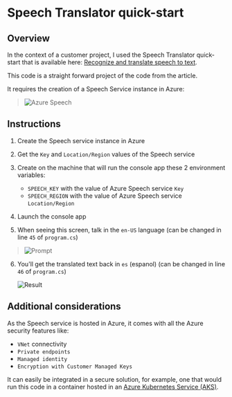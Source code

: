 # Speech Translator quick-start

## Overview

In the context of a customer project, I used the Speech Translator quick-start that is available here: [Recognize and translate speech to text](https://learn.microsoft.com/en-us/azure/ai-services/speech-service/get-started-speech-translation).

This code is a straight forward project of the code from the article.

It requires the creation of a Speech Service instance in Azure:

> ![Azure Speech](https://github.com/embergershared/share-as-you-go/blob/main/ai/anouncement/media/2023-08-17_123132.png)

## Instructions

1. Create the Speech service instance in Azure

2. Get the `Key` and `Location/Region` values of the Speech service

3. Create on the machine that will run the console app these 2 environment variables:

    - `SPEECH_KEY` with the value of Azure Speech service `Key`
    - `SPEECH_REGION` with the value of Azure Speech service `Location/Region`

4. Launch the console app

5. When seeing this screen, talk in the `en-US` language (can be changed in line `45` of `program.cs`)

> ![Prompt](https://github.com/embergershared/share-as-you-go/blob/main/ai/anouncement/media/2023-08-17_124449.png)

6. You'll get the translated text back in `es` (espanol) (can be changed in line `46` of `program.cs`)

    ![Result](https://github.com/embergershared/share-as-you-go/blob/main/ai/anouncement/media/2023-08-17_124609.png)

## Additional considerations

As the Speech service is hosted in Azure, it comes with all the Azure security features like:

- `VNet` connectivity
- `Private endpoints`
- `Managed identity`
- `Encryption with Customer Managed Keys`

It can easily be integrated in a secure solution, for example, one that would run this code in a container hosted in an [Azure Kubernetes Service (AKS)](https://azure.microsoft.com/en-us/products/kubernetes-service).
